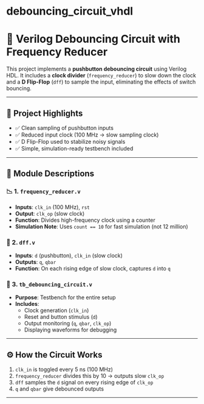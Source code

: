 # debouncing_circuit_vhdl
# 🔘 Verilog Debouncing Circuit with Frequency Reducer

This project implements a **pushbutton debouncing circuit** using Verilog HDL. It includes a **clock divider** (`frequency_reducer`) to slow down the clock and a **D Flip-Flop** (`dff`) to sample the input, eliminating the effects of switch bouncing.

---

## 🚀 Project Highlights

- ✅ Clean sampling of pushbutton inputs
- ✅ Reduced input clock (100 MHz → slow sampling clock)
- ✅ D Flip-Flop used to stabilize noisy signals
- ✅ Simple, simulation-ready testbench included

---

## 🧱 Module Descriptions

### 📉 1. `frequency_reducer.v`
- **Inputs**: `clk_in` (100 MHz), `rst`
- **Output**: `clk_op` (slow clock)
- **Function**: Divides high-frequency clock using a counter
- **Simulation Note**: Uses `count == 10` for fast simulation (not 12 million)

### 🔁 2. `dff.v`
- **Inputs**: `d` (pushbutton), `clk_in` (slow clock)
- **Outputs**: `q`, `qbar`
- **Function**: On each rising edge of slow clock, captures `d` into `q`

### 🧪 3. `tb_debouncing_circuit.v`
- **Purpose**: Testbench for the entire setup
- **Includes**:
  - Clock generation (`clk_in`)
  - Reset and button stimulus (`d`)
  - Output monitoring (`q`, `qbar`, `clk_op`)
  - Displaying waveforms for debugging

---

## ⚙️ How the Circuit Works

1. `clk_in` is toggled every 5 ns (100 MHz)
2. `frequency_reducer` divides this by 10 → outputs slow `clk_op`
3. `dff` samples the `d` signal on every rising edge of `clk_op`
4. `q` and `qbar` give debounced outputs

---



